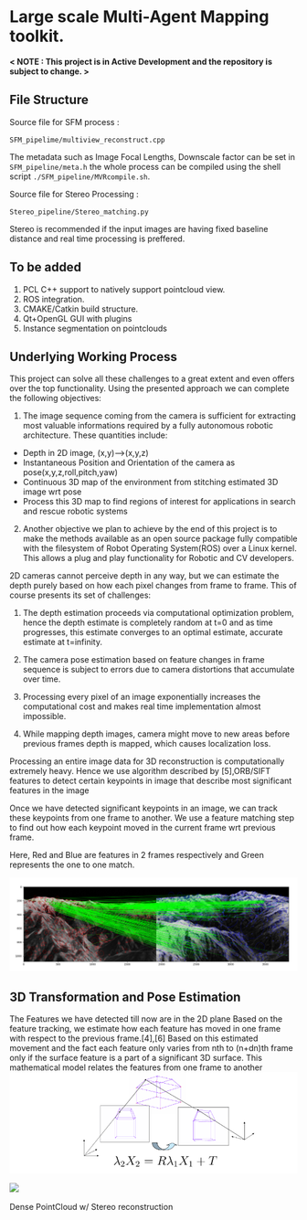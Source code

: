 # Large scale Multi-Agent Mapping toolkit.
**< NOTE : This project is in Active Development and the repository is subject to change. >**

## File Structure
Source file for SFM process : 
```
SFM_pipelime/multiview_reconstruct.cpp
```
The metadata such as Image Focal Lengths, Downscale factor can be set in ```SFM_pipeline/meta.h``` the whole process can be compiled using the shell script ```./SFM_pipeline/MVRcompile.sh```.

Source file for Stereo Processing : 
```
Stereo_pipeline/Stereo_matching.py
```
Stereo is recommended if the input images are having fixed baseline distance and real time processing is preffered.
## To be added
1. PCL C++ support to natively support pointcloud view.
2. ROS integration.
3. CMAKE/Catkin build structure.
4. Qt+OpenGL GUI with plugins
5. Instance segmentation on pointclouds

## Underlying Working Process
This project can solve all these challenges to a great extent and even offers over the top functionality. Using the presented approach we can complete the following objectives:
1. The image sequence coming from the camera is sufficient for extracting most valuable informations required by a fully autonomous robotic architecture. These quantities include:
  * Depth in 2D image, (x,y)-->(x,y,z)
  * Instantaneous Position and Orientation of the camera as pose(x,y,z,roll,pitch,yaw)
  * Continuous 3D map of the environment from stitching estimated 3D image wrt pose
  * Process this 3D map to find regions of interest for applications in search and rescue robotic systems
2. Another objective we plan to achieve by the end of this project is to make the methods available as an open source package fully compatible with the filesystem of Robot Operating System(ROS) over a Linux kernel. This allows a plug and play functionality for Robotic and CV developers.

2D cameras cannot perceive depth in any way, but we can estimate the depth purely based on how each pixel changes from frame to frame. This of course presents its set of challenges:

1. The depth estimation proceeds via computational optimization problem, hence the depth estimate is completely random at t=0 and as time progresses, this estimate converges to an optimal estimate, accurate estimate at t=infinity.

2. The camera pose estimation based on feature changes in frame sequence is subject to errors due to camera distortions that accumulate over time.

3. Processing every pixel of an image exponentially increases the computational cost and makes real time implementation almost impossible.

4. While mapping depth images, camera might move to new areas before previous frames depth is mapped, which causes localization loss.

Processing an entire image data for 3D reconstruction is computationally extremely heavy.
Hence we use algorithm described by [5],ORB/SIFT features to detect certain keypoints in image that describe most significant features in the image

Once we have detected significant keypoints in an image, we can track these keypoints from one frame to another.
We use a feature matching step to find out how each keypoint moved in the current frame wrt previous frame.

Here, Red and Blue are features in 2 frames respectively and Green represents the one to one match.

![Input Sequence](Media/Sift_terrain_match.png)

## 3D Transformation and Pose Estimation
The Features we have detected till now are in the 2D plane
Based on the feature tracking, we estimate how each feature has moved in one frame with respect to the previous frame.[4],[6]
Based on this estimated movement and the fact each feature only varies from nth to (n+dn)th frame only if the surface feature is a part of a significant 3D surface.
This mathematical model relates the features from one frame to another
![](Media/3dtx.png)

![](Media/output.gif)

Dense PointCloud w/ Stereo reconstruction


